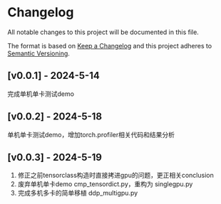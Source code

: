 # Changelog
All notable changes to this project will be documented in this file.

The format is based on [Keep a Changelog](http://keepachangelog.com/en/1.0.0/) and this project adheres to [Semantic Versioning](http://semver.org/spec/v2.0.0.html).

## [v0.0.1] - 2024-5-14

完成单机单卡测试demo

## [v0.0.2] - 2024-5-18

单机单卡测试demo，增加torch.profiler相关代码和结果分析

## [v0.0.3] - 2024-5-19

1. 修正之前tensorclass构造时直接拷进gpu的问题，更正相关conclusion
2. 废弃单机单卡demo cmp_tensordict.py，重构为 singlegpu.py
3. 完成多机多卡的简单移植 ddp_multigpu.py
